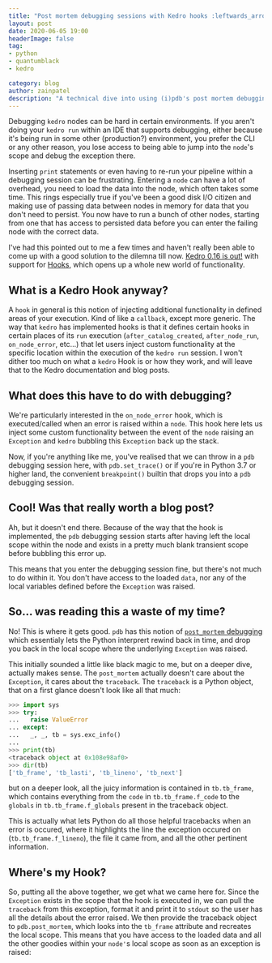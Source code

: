 ```yaml
---
title: "Post mortem debugging sessions with Kedro hooks :leftwards_arrow_with_hook:"
layout: post
date: 2020-06-05 19:00
headerImage: false
tag:
- python
- quantumblack
- kedro

category: blog
author: zainpatel
description: "A technical dive into using (i)pdb's post mortem debugging to make debugging Kedro nodes easier"
---
```


Debugging `kedro` nodes can be hard in certain environments. If you aren't doing your `kedro run` within an IDE that supports debugging, either because it's being run in some other (production?) environment, you prefer the CLI or any other reason, you lose access to being able to jump into the `node`'s scope and debug the exception there.

Inserting `print` statements or even having to re-run your pipeline within a debugging session can be frustrating. Entering a `node` can have a lot of overhead, you need to load the data into the node, which often takes some time. This rings especially true if you've been a good disk I/O citizen and making use of passing data between nodes in memory for data that you don't need to persist. You now have to run a bunch of other nodes, starting from one that has access to persisted data before you can enter the failing node with the correct data.

I've had this pointed out to me a few times and haven't really been able to come up with a good solution to the dilemna till now. [Kedro 0.16 is out!](https://medium.com/quantumblack/new-in-kedro-this-month-991a1fb50cb4) with support for [Hooks](https://kedro.readthedocs.io/en/stable/04_user_guide/15_hooks.html), which opens up a whole new world of functionality.

## What is a Kedro Hook anyway?

A `hook` in general is this notion of injecting additional functionality in defined areas of your execution. Kind of like a `callback`, except more generic. The way that `kedro` has implemented hooks is that it defines certain hooks in certain places of its `run` execution (`after_catalog_created`, `after_node_run`, `on_node_error`, etc...) that let users inject custom functionality at the specific location within the execution of the `kedro run` session. I won't dither too much on what a `kedro` Hook is or how they work, and will leave that to the Kedro documentation and blog posts.

## What does this have to do with debugging?

We're particularly interested in the `on_node_error` hook, which is executed/called when an error is raised within a `node`. This hook here lets us inject some custom functionality between the event of the `node` raising an `Exception` and `kedro` bubbling this `Exception` back up the stack.

Now, if you're anything like me, you've realised that we can throw in a `pdb` debugging session here, with `pdb.set_trace()` or if you're in Python 3.7 or higher land, the convenient `breakpoint()` builtin that drops you into a `pdb` debugging session.

## Cool! Was that really worth a blog post?

Ah, but it doesn't end there. Because of the way that the hook is implemented, the `pdb` debugging session starts after having left the local scope within the node and exists in a pretty much blank transient scope before bubbling this error up.

This means that you enter the debugging session fine, but there's not much to do within it. You don't have access to the loaded `data`, nor any of the local variables defined before the `Exception` was raised.

## So... was reading this a waste of my time?

No! This is where it gets good. `pdb` has this notion of [`post_mortem` debugging](https://docs.python.org/3/library/pdb.html#pdb.post_mortem) which essentialy lets the Python interprert rewind back in time, and drop you back in the local scope where the underlying `Exception` was raised.

This initially sounded a little like black magic to me, but on a deeper dive, actually makes sense. The `post_mortem` actually doesn't care about the `Exception`, it cares about the `traceback`. The `traceback` is a Python object, that on a first glance doesn't look like all that much:

```python
>>> import sys
>>> try:
...   raise ValueError
... except:
...   _, _, tb = sys.exc_info()
...
>>> print(tb)
<traceback object at 0x108e98af0>
>>> dir(tb)
['tb_frame', 'tb_lasti', 'tb_lineno', 'tb_next']
```

but on a deeper look, all the juicy information is contained in `tb.tb_frame`, which contains everything from the `code` in `tb.tb_frame.f_code` to the `globals` in `tb.tb_frame.f_globals` present in the traceback object.

This is actually what lets Python do all those helpful tracebacks when an error is occured, where it highlights the line the exception occured on (`tb.tb_frame.f_lineno`), the file it came from, and all the other pertinent information.

## Where's my Hook?

So, putting all the above together, we get what we came here for. Since the `Exception` exists in the scope that the hook is executed in, we can pull the `traceback` from this exception, format it and print it to `stdout` so the user has all the details about the error raised. We then provide the traceback object to `pdb.post_mortem`, which looks into the `tb_frame` attribute and recreates the local scope. This means that you have access to the loaded data and all the other goodies within your `node'`s local scope as soon as an exception is raised:

<script src="https://gist.github.com/mzjp2/53eb88c7d388b2f712672ec458780051.js"></script>
